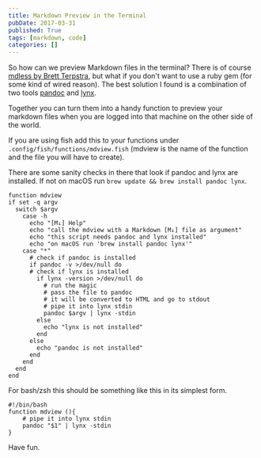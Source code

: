 ```yaml
---
title: Markdown Preview in the Terminal
pubDate: 2017-03-31
published: True
tags: [markdown, code]
categories: []
---
```


So how can we preview Markdown files in the terminal? There is of course [mdless by Brett Terpstra](http://brettterpstra.com/projects/mdless/), but what if you don't want to use a ruby gem (for some kind of wired reason). The best solution I found is a combination of two tools [pandoc](http://pandoc.org/) and [lynx](http://lynx.browser.org/).

Together you can turn them into a handy function to preview your markdown files when you are logged into that machine on the other side of the world.

If you are using fish add this to your functions under `.config/fish/functions/mdview.fish` (mdview is the name of the function and the file you will have to create).

There are some sanity checks in there that look if pandoc and lynx are installed. If not on macOS run `brew update && brew install pandoc lynx`.

```shell
function mdview
if set -q argv
  switch $argv
    case -h
      echo "[M↓] Help"
      echo "call the mdview with a Markdown [M↓] file as argument"
      echo "this script needs pandoc and lynx installed"
      echo "on macOS run 'brew install pandoc lynx'"
    case "*"
      # check if pandoc is installed
      if pandoc -v >/dev/null do
      # check if lynx is installed
        if lynx -version >/dev/null do
          # run the magic
          # pass the file to pandoc
          # it will be converted to HTML and go to stdout
          # pipe it into lynx stdin
          pandoc $argv | lynx -stdin
        else
          echo "lynx is not installed"
        end
      else
        echo "pandoc is not installed"
      end
    end
  end
end
```

For bash/zsh this should be something like this in its simplest form.

```shell
#!/bin/bash
function mdview (){
    # pipe it into lynx stdin
    pandoc "$1" | lynx -stdin
}
```

Have fun.
